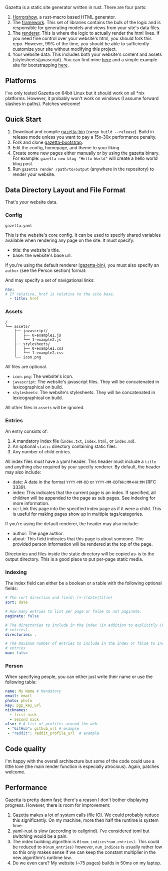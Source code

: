 Gazetta is a static site generator written in rust. There are four parts:

1. [Horrorshow][horrorshow], a rust-macro based HTML generator.
2. The [framework][framework]. This set of libraries contains the bulk of the logic and is responsible for generating models and views from your site's data files.
3. The [renderer][bin]. This is where the logic to actually render the html lives. If you need fine control over your website's html, you should fork this repo. However, 99% of the time, you should be able to sufficiently customize your site without modifying this project.
4. Your website data. This includes both your website's content and assets (stylesheets/javascript). You can find mine [here][data] and a simple example site for bootstrapping [here][bootstrap].

## Platforms

I've only tested Gazetta on 64bit Linux but it should work on all *nix platforms. However, it probably won't work on windows (I assume forward slashes in paths). Patches welcome!

## Quick Start

1. Download and compile [gazetta-bin][bin] (`cargo build --release`). Build in release mode unless you want to pay a 15x-30x performance penalty.
2. Fork and clone [gazetta-bootstrap][bootstrap].
3. Edit the config, homepage, and theme to your liking.
4. Create some new pages either manually or by using the gazetta binary. For example: `gazetta new blog "Hello World"` will create a hello world blog post.
5. Run `gazetta render /path/to/output` (anywhere in the repository) to render your website.

## Data Directory Layout and File Format

That's *your* website data.

### Config

```text
gazetta.yaml
```

This is the website's core config. It can be used to specify shared variables available when rendering any page on the site. It must specify:

* title: the website's title.
* base: the website's base url.

If you're using the default renderer ([gazetta-bin][bin]), you must also specify an `author` (see the Person section) format:

And may specify a set of navigational links:

```yaml
nav:
# If relative, href is relative to the site base.
  - title: href
```

### Assets

```text
/
└── assets/
    ├── javascript/
    │   ├── 0-example1.js
    │   └── 1-example2.js
    ├── stylesheets/
    │   ├── 0-example1.css
    │   └── 1-example2.css
    └── icon.png
```

All files are optional.

* `icon.png`: The website's icon.
* `javascript`: The website's javascript files. They will be concatenated in lexicographical on build.
* `stylesheets`: The website's stylesheets. They will be concatenated in lexicographical on build.

All other files in `assets` will be ignored.

### Entries

An entry consists of:

1. A mandatory index file (`index.txt`, `index.html`, or `index.md`).
2. An optional `static` directory containing static files.
3. Any number of child entries.

All index files *must* have a yaml header. This header must include a `title` and anything else required by your specify renderer. By default, the header may also include:

* date: A date in the format `YYYY-MM-DD` or `YYYY-MM-DDTHH:MM+HH:MM` (RFC 3339).
* index: This indicates that the current page is an index. If specified, all children will be appended to the page as sub pages. See indexing for more information.
* cc: Link this page into the specified index page as if it were a child. This is useful for making pages show up in multiple tags/categories.

If you're using the default renderer, the header may also include:

* author: The page author.
* about: This field indicates that this page is about someone. The provided person information will be rendered at the top of the page.

Directories and files inside the static directory will be copied as-is to the output directory. This is a good place to put per-page static media.

### Indexing

The index field can either be a boolean or a table with the following optional fields:

```yaml
# The sort direction and field: [+-](date|title)
sort: date

# How many entries to list per page or false to not paginate.
paginate: false

# The directories to include in the index (in addition to explicitly CCed
# entries).
directories: .

# The maximum number of entries to include in the index or false to include all
# entries.
max: false
```

### Person

When specifying people, you can either just write their name or use the following table:

```yaml
name: My Name # Mandatory
email: email
photo: photo
key: pgp_key_url
nicknames:
  - first nick
  - second nick
also: # A list of profiles around the web.
 - "GitHub": github_url # example
 - "reddit": reddit_profile_url  # example
```

## Code quality

I'm happy with the overall architecture but some of the code could use a little love (the main render function is especially atrocious). Again, patches welcome.

## Performance

Gazetta is pretty damn fast; there's a reason I don't bother displaying progress. However, there is room for improvement:

1. Gazetta makes a lot of system calls (file IO). We could probably reduce this significantly. On my machine, more then half the runtime is system time.
2. yaml-rust is slow (according to callgrind). I've considered toml but switching would be a pain.
3. The index building algorithm is `Θ(num_indices*num_entries)`. This could be reduced to `Θ(num_entries)` however, `num_indices` is usually rather low so this only makes sense if we can keep the constant multiplier in the new algorithm's runtime low.
4. Do we even care? My website (~75 pages) builds in 50ms on my laptop.


[framework]: https://github.com/Stebalien/gazetta
[bin]: https://github.com/Stebalien/gazetta-bin
[data]: https://github.com/Stebalien/www
[horrorshow]: https://github.com/Stebalien/horrorshow-rs
[bootstrap]: https://github.com/Stebalien/gazetta-bootstrap
